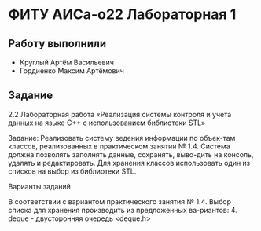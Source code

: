 # ФИТУ АИСа-о22 Лабораторная 1

## Работу выполнили
* Круглый Артём Васильевич
* Гордиенко Максим Артёмович

## Задание
2.2 Лабораторная работа «Реализация системы контроля и учета данных на языке С++ с использованием библиотеки STL»

Задание: Реализовать систему ведения информации по объек-там классов, реализованных в практическом занятии № 1.4.
Система должна позволять заполнять данные, сохранять, выво-дить на консоль, удалять и редактировать.
Для хранения классов использовать один из списков на выбор из библиотеки STL.

Варианты заданий

В соответствии с вариантом практического занятия № 1.4.
Выбор списка для хранения производить из предложенных ва-риантов:
4. deque - двусторонняя очередь <deque.h>
